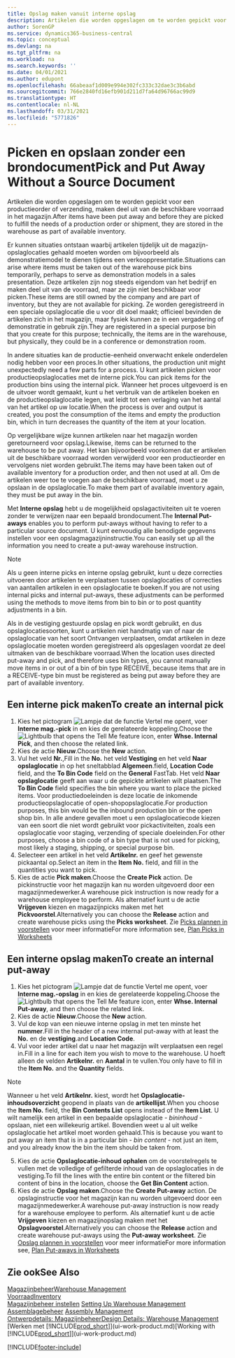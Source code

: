 ```yaml
---
title: Opslag maken vanuit interne opslag
description: Artikelen die worden opgeslagen om te worden gepickt voor een productieorder of verzending, maken deel uit van de beschikbare voorraad in het magazijn.
author: SorenGP
ms.service: dynamics365-business-central
ms.topic: conceptual
ms.devlang: na
ms.tgt_pltfrm: na
ms.workload: na
ms.search.keywords: ''
ms.date: 04/01/2021
ms.author: edupont
ms.openlocfilehash: 66abeaaf1d009e994e302fc333c32dae3c3b6abd
ms.sourcegitcommit: 766e2840fd16efb901d211d7fa64d96766ac99d9
ms.translationtype: HT
ms.contentlocale: nl-NL
ms.lasthandoff: 03/31/2021
ms.locfileid: "5771826"
---
```

# <a name="pick-and-put-away-without-a-source-document"></a><span data-ttu-id="847b7-103">Picken en opslaan zonder een brondocument</span><span class="sxs-lookup"><span data-stu-id="847b7-103">Pick and Put Away Without a Source Document</span></span>
<span data-ttu-id="847b7-104">Artikelen die worden opgeslagen om te worden gepickt voor een productieorder of verzending, maken deel uit van de beschikbare voorraad in het magazijn.</span><span class="sxs-lookup"><span data-stu-id="847b7-104">After items have been put away and before they are picked to fulfill the needs of a production order or shipment, they are stored in the warehouse as part of available inventory.</span></span>  

<span data-ttu-id="847b7-105">Er kunnen situaties ontstaan waarbij artikelen tijdelijk uit de magazijn-opslaglocaties gehaald moeten worden om bijvoorbeeld als demonstratiemodel te dienen tijdens een verkooppresentatie.</span><span class="sxs-lookup"><span data-stu-id="847b7-105">Situations can arise where items must be taken out of the warehouse pick bins temporarily, perhaps to serve as demonstration models in a sales presentation.</span></span> <span data-ttu-id="847b7-106">Deze artikelen zijn nog steeds eigendom van het bedrijf en maken deel uit van de voorraad, maar ze zijn niet beschikbaar voor picken.</span><span class="sxs-lookup"><span data-stu-id="847b7-106">These items are still owned by the company and are part of inventory, but they are not available for picking.</span></span> <span data-ttu-id="847b7-107">Ze worden geregistreerd in een speciale opslaglocatie die u voor dit doel maakt; officieel bevinden de artikelen zich in het magazijn, maar fysiek kunnen ze in een vergadering of demonstratie in gebruik zijn.</span><span class="sxs-lookup"><span data-stu-id="847b7-107">They are registered in a special purpose bin that you create for this purpose; technically, the items are in the warehouse, but physically, they could be in a conference or demonstration room.</span></span>  

<span data-ttu-id="847b7-108">In andere situaties kan de productie-eenheid onverwacht enkele onderdelen nodig hebben voor een proces.</span><span class="sxs-lookup"><span data-stu-id="847b7-108">In other situations, the production unit might unexpectedly need a few parts for a process.</span></span> <span data-ttu-id="847b7-109">U kunt artikelen picken voor productieopslaglocaties met de interne pick.</span><span class="sxs-lookup"><span data-stu-id="847b7-109">You can pick items for the production bins using the internal pick.</span></span> <span data-ttu-id="847b7-110">Wanneer het proces uitgevoerd is en de uitvoer wordt gemaakt, kunt u het verbruik van de artikelen boeken en de productieopslaglocatie legen, wat leidt tot een verlaging van het aantal van het artikel op uw locatie.</span><span class="sxs-lookup"><span data-stu-id="847b7-110">When the process is over and output is created, you post the consumption of the items and empty the production bin, which in turn decreases the quantity of the item at your location.</span></span>  

<span data-ttu-id="847b7-111">Op vergelijkbare wijze kunnen artikelen naar het magazijn worden geretourneerd voor opslag.</span><span class="sxs-lookup"><span data-stu-id="847b7-111">Likewise, items can be returned to the warehouse to be put away.</span></span> <span data-ttu-id="847b7-112">Het kan bijvoorbeeld voorkomen dat er artikelen uit de beschikbare voorraad worden verwijderd voor een productieorder en vervolgens niet worden gebruikt.</span><span class="sxs-lookup"><span data-stu-id="847b7-112">The items may have been taken out of available inventory for a production order, and then not used at all.</span></span> <span data-ttu-id="847b7-113">Om de artikelen weer toe te voegen aan de beschikbare voorraad, moet u ze opslaan in de opslaglocatie.</span><span class="sxs-lookup"><span data-stu-id="847b7-113">To make them part of available inventory again, they must be put away in the bin.</span></span>  

<span data-ttu-id="847b7-114">Met **Interne opslag** hebt u de mogelijkheid opslagactiviteiten uit te voeren zonder te verwijzen naar een bepaald brondocument.</span><span class="sxs-lookup"><span data-stu-id="847b7-114">The **Internal Put-aways** enables you to perform put-aways without having to refer to a particular source document.</span></span> <span data-ttu-id="847b7-115">U kunt eenvoudig alle benodigde gegevens instellen voor een opslagmagazijninstructie.</span><span class="sxs-lookup"><span data-stu-id="847b7-115">You can easily set up all the information you need to create a put-away warehouse instruction.</span></span>  

> [!NOTE]  
>  <span data-ttu-id="847b7-116">Als u geen interne picks en interne opslag gebruikt, kunt u deze correcties uitvoeren door artikelen te verplaatsen tussen opslaglocaties of correcties van aantallen artikelen in een opslaglocatie te boeken.</span><span class="sxs-lookup"><span data-stu-id="847b7-116">If you are not using internal picks and internal put-aways, these adjustments can be performed using the methods to move items from bin to bin or to post quantity adjustments in a bin.</span></span>  
>   
>  <span data-ttu-id="847b7-117">Als in de vestiging gestuurde opslag en pick wordt gebruikt, en dus opslaglocatiesoorten, kunt u artikelen niet handmatig van of naar de opslaglocatie van het soort Ontvangen verplaatsen, omdat artikelen in deze opslaglocatie moeten worden geregistreerd als opgeslagen voordat ze deel uitmaken van de beschikbare voorraad.</span><span class="sxs-lookup"><span data-stu-id="847b7-117">When the location uses directed put-away and pick, and therefore uses bin types, you cannot manually move items in or out of a bin of bin type RECEIVE, because items that are in a RECEIVE-type bin must be registered as being put away before they are part of available inventory.</span></span>  

## <a name="to-create-an-internal-pick"></a><span data-ttu-id="847b7-118">Een interne pick maken</span><span class="sxs-lookup"><span data-stu-id="847b7-118">To create an internal pick</span></span>  
1.  <span data-ttu-id="847b7-119">Kies het pictogram ![Lampje dat de functie Vertel me opent](media/ui-search/search_small.png "Vertel me wat u wilt doen"), voer **Interne mag.-pick** in en kies de gerelateerde koppeling.</span><span class="sxs-lookup"><span data-stu-id="847b7-119">Choose the ![Lightbulb that opens the Tell Me feature](media/ui-search/search_small.png "Tell me what you want to do") icon, enter **Whse. Internal Pick**, and then choose the related link.</span></span>  
2. <span data-ttu-id="847b7-120">Kies de actie **Nieuw**.</span><span class="sxs-lookup"><span data-stu-id="847b7-120">Choose the **New** action.</span></span>
3. <span data-ttu-id="847b7-121">Vul het veld **Nr.**,</span><span class="sxs-lookup"><span data-stu-id="847b7-121">Fill in the **No.**</span></span> <span data-ttu-id="847b7-122">het veld **Vestiging** en het veld **Naar opslaglocatie** in op het sneltabblad **Algemeen**.</span><span class="sxs-lookup"><span data-stu-id="847b7-122">field, **Location Code** field, and the **To Bin Code** field on the **General** FastTab.</span></span> <span data-ttu-id="847b7-123">Het veld **Naar opslaglocatie** geeft aan waar u de gepickte artikelen wilt plaatsen.</span><span class="sxs-lookup"><span data-stu-id="847b7-123">The **To Bin Code** field specifies the bin where you want to place the picked items.</span></span> <span data-ttu-id="847b7-124">Voor productiedoeleinden is deze locatie de inkomende productieopslaglocatie of open-shopopslaglocatie.</span><span class="sxs-lookup"><span data-stu-id="847b7-124">For production purposes, this bin would be the inbound production bin or the open shop bin.</span></span> <span data-ttu-id="847b7-125">In alle andere gevallen moet u een opslaglocatiecode kiezen van een soort die niet wordt gebruikt voor pickactiviteiten, zoals een opslaglocatie voor staging, verzending of speciale doeleinden.</span><span class="sxs-lookup"><span data-stu-id="847b7-125">For other purposes, choose a bin code of a bin type that is not used for picking, most likely a staging, shipping, or special purpose bin.</span></span>  
4.  <span data-ttu-id="847b7-126">Selecteer een artikel in het veld **Artikelnr.** en geef het gewenste pickaantal op.</span><span class="sxs-lookup"><span data-stu-id="847b7-126">Select an item in the **Item No.** field, and fill in the quantities you want to pick.</span></span>  
5. <span data-ttu-id="847b7-127">Kies de actie **Pick maken**.</span><span class="sxs-lookup"><span data-stu-id="847b7-127">Choose the **Create Pick** action.</span></span> <span data-ttu-id="847b7-128">De pickinstructie voor het magazijn kan nu worden uitgevoerd door een magazijnmedewerker.</span><span class="sxs-lookup"><span data-stu-id="847b7-128">A warehouse pick instruction is now ready for a warehouse employee to perform.</span></span> <span data-ttu-id="847b7-129">Als alternatief kunt u de actie **Vrijgeven** kiezen en magazijnpicks maken met het **Pickvoorstel**.</span><span class="sxs-lookup"><span data-stu-id="847b7-129">Alternatively you can choose the **Release** action and create warehouse picks using the **Picks worksheet**.</span></span> <span data-ttu-id="847b7-130">Zie [Picks plannen in voorstellen](warehouse-how-to-plan-picks-in-worksheets.md) voor meer informatie</span><span class="sxs-lookup"><span data-stu-id="847b7-130">For more information see,  [Plan Picks in Worksheets](warehouse-how-to-plan-picks-in-worksheets.md)</span></span>

## <a name="to-create-an-internal-put-away"></a><span data-ttu-id="847b7-131">Een interne opslag maken</span><span class="sxs-lookup"><span data-stu-id="847b7-131">To create an internal put-away</span></span>  
1.  <span data-ttu-id="847b7-132">Kies het pictogram ![Lampje dat de functie Vertel me opent](media/ui-search/search_small.png "Vertel me wat u wilt doen"), voer **Interne mag.-opslag** in en kies de gerelateerde koppeling.</span><span class="sxs-lookup"><span data-stu-id="847b7-132">Choose the ![Lightbulb that opens the Tell Me feature](media/ui-search/search_small.png "Tell me what you want to do") icon, enter **Whse. Internal Put-away**, and then choose the related link.</span></span>  
2. <span data-ttu-id="847b7-133">Kies de actie **Nieuw**.</span><span class="sxs-lookup"><span data-stu-id="847b7-133">Choose the **New** action.</span></span>
3. <span data-ttu-id="847b7-134">Vul de kop van een nieuwe interne opslag in met ten minste het **nummer**.</span><span class="sxs-lookup"><span data-stu-id="847b7-134">Fill in the header of a new internal put-away with at least the **No.**</span></span> <span data-ttu-id="847b7-135">en de **vestiging**.</span><span class="sxs-lookup"><span data-stu-id="847b7-135">and **Location Code**.</span></span>
4. <span data-ttu-id="847b7-136">Vul voor ieder artikel dat u naar het magazijn wilt verplaatsen een regel in.</span><span class="sxs-lookup"><span data-stu-id="847b7-136">Fill in a line for each item you wish to move to the warehouse.</span></span> <span data-ttu-id="847b7-137">U hoeft alleen de velden **Artikelnr.** en **Aantal** in te vullen.</span><span class="sxs-lookup"><span data-stu-id="847b7-137">You only have to fill in the **Item No.** and the **Quantity** fields.</span></span>

  > [!NOTE]  
  > <span data-ttu-id="847b7-138">Wanneer u het veld **Artikelnr.** kiest, wordt het **Opslaglocatie-inhoudsoverzicht** geopend in plaats van de **artikellijst**.</span><span class="sxs-lookup"><span data-stu-id="847b7-138">When you choose the **Item No.** field, the **Bin Contents List** opens instead of the **Item List**.</span></span> <span data-ttu-id="847b7-139">U wilt namelijk een artikel in een bepaalde opslaglocatie - *bininhoud* - opslaan, niet een willekeurig artikel. Bovendien weet u al uit welke opslaglocatie het artikel moet worden gehaald.</span><span class="sxs-lookup"><span data-stu-id="847b7-139">This is because you want to put away an item that is in a particular bin - *bin content* - not just an item, and you already know the bin the item should be taken from.</span></span>  <!--If you filled in **From Bin Code** in the header, the bin content will be filtered by value defined in the **From Bin Code**.-->
5. <span data-ttu-id="847b7-140">Kies de actie **Opslaglocatie-inhoud ophalen** om de voorstelregels te vullen met de volledige of gefilterde inhoud van de opslaglocaties in de vestiging.</span><span class="sxs-lookup"><span data-stu-id="847b7-140">To fill the lines with the entire bin content or the filtered bin content of bins in the location, choose the **Get Bin Content** action.</span></span>  
6. <span data-ttu-id="847b7-141">Kies de actie **Opslag maken**.</span><span class="sxs-lookup"><span data-stu-id="847b7-141">Choose the **Create Put-away** action.</span></span> <span data-ttu-id="847b7-142">De opslaginstructie voor het magazijn kan nu worden uitgevoerd door een magazijnmedewerker.</span><span class="sxs-lookup"><span data-stu-id="847b7-142">A warehouse put-away instruction is now ready for a warehouse employee to perform.</span></span> <span data-ttu-id="847b7-143">Als alternatief kunt u de actie **Vrijgeven** kiezen en magazijnopslag maken met het **Opslagvoorstel**.</span><span class="sxs-lookup"><span data-stu-id="847b7-143">Alternatively you can choose the **Release** action and create warehouse put-aways using the **Put-away worksheet**.</span></span> <span data-ttu-id="847b7-144">Zie [Opslag plannen in voorstellen](warehouse-how-to-plan-put-aways-in-worksheets.md) voor meer informatie</span><span class="sxs-lookup"><span data-stu-id="847b7-144">For more information see,  [Plan Put-aways in Worksheets](warehouse-how-to-plan-put-aways-in-worksheets.md)</span></span>

## <a name="see-also"></a><span data-ttu-id="847b7-145">Zie ook</span><span class="sxs-lookup"><span data-stu-id="847b7-145">See Also</span></span>  
[<span data-ttu-id="847b7-146">Magazijnbeheer</span><span class="sxs-lookup"><span data-stu-id="847b7-146">Warehouse Management</span></span>](warehouse-manage-warehouse.md)  
[<span data-ttu-id="847b7-147">Voorraad</span><span class="sxs-lookup"><span data-stu-id="847b7-147">Inventory</span></span>](inventory-manage-inventory.md)  
<span data-ttu-id="847b7-148">[Magazijnbeheer instellen](warehouse-setup-warehouse.md)   </span><span class="sxs-lookup"><span data-stu-id="847b7-148">[Setting Up Warehouse Management](warehouse-setup-warehouse.md)   </span></span>  
<span data-ttu-id="847b7-149">[Assemblagebeheer](assembly-assemble-items.md)  </span><span class="sxs-lookup"><span data-stu-id="847b7-149">[Assembly Management](assembly-assemble-items.md)  </span></span>  
[<span data-ttu-id="847b7-150">Ontwerpdetails: Magazijnbeheer</span><span class="sxs-lookup"><span data-stu-id="847b7-150">Design Details: Warehouse Management</span></span>](design-details-warehouse-management.md)  
<span data-ttu-id="847b7-151">[Werken met [!INCLUDE[prod_short](includes/prod_short.md)]](ui-work-product.md)</span><span class="sxs-lookup"><span data-stu-id="847b7-151">[Working with [!INCLUDE[prod_short](includes/prod_short.md)]](ui-work-product.md)</span></span>


[!INCLUDE[footer-include](includes/footer-banner.md)]
